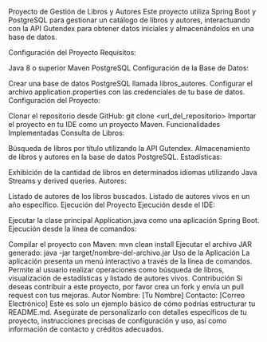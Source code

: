 Proyecto de Gestión de Libros y Autores
Este proyecto utiliza Spring Boot y PostgreSQL para gestionar un catálogo de libros y autores, interactuando con la API Gutendex para obtener datos iniciales y almacenándolos en una base de datos.

Configuración del Proyecto
Requisitos:

Java 8 o superior
Maven
PostgreSQL
Configuración de la Base de Datos:

Crear una base de datos PostgreSQL llamada libros_autores.
Configurar el archivo application.properties con las credenciales de tu base de datos.
Configuración del Proyecto:

Clonar el repositorio desde GitHub: git clone <url_del_repositorio>
Importar el proyecto en tu IDE como un proyecto Maven.
Funcionalidades Implementadas
Consulta de Libros:

Búsqueda de libros por título utilizando la API Gutendex.
Almacenamiento de libros y autores en la base de datos PostgreSQL.
Estadísticas:

Exhibición de la cantidad de libros en determinados idiomas utilizando Java Streams y derived queries.
Autores:

Listado de autores de los libros buscados.
Listado de autores vivos en un año específico.
Ejecución del Proyecto
Ejecución desde el IDE:

Ejecutar la clase principal Application.java como una aplicación Spring Boot.
Ejecución desde la línea de comandos:

Compilar el proyecto con Maven: mvn clean install
Ejecutar el archivo JAR generado: java -jar target/nombre-del-archivo.jar
Uso de la Aplicación
La aplicación presenta un menú interactivo a través de la línea de comandos.
Permite al usuario realizar operaciones como búsqueda de libros, visualización de estadísticas y listado de autores vivos.
Contribución
Si deseas contribuir a este proyecto, por favor crea un fork y envía un pull request con tus mejoras.
Autor
Nombre: [Tu Nombre]
Contacto: [Correo Electrónico]
Este es solo un ejemplo básico de cómo podrías estructurar tu README.md. Asegúrate de personalizarlo con detalles específicos de tu proyecto, instrucciones precisas de configuración y uso, así como información de contacto y créditos adecuados.